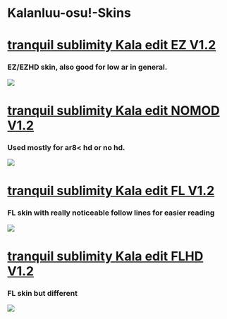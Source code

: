 # Kalanluu-osu!-Skins

# [tranquil sublimity Kala edit EZ V1.2](https://drive.google.com/file/d/17wtuKNth6W7yRLgXLdKnt0DepF43nlT5/view?usp=sharing)
### EZ/EZHD skin, also good for low ar in general.
![](https://i.imgur.com/YzBk5JW.jpg)

# [tranquil sublimity Kala edit NOMOD V1.2](https://drive.google.com/file/d/11z8E46ThhH48nhQQlLBBJIFtFpyJtlBT/view?usp=sharing)
### Used mostly for ar8< hd or no hd.
![](https://i.imgur.com/Y2Ot8vK.jpg)
# [tranquil sublimity Kala edit FL V1.2](https://drive.google.com/file/d/11z8E46ThhH48nhQQlLBBJIFtFpyJtlBT/view?usp=sharing)
### FL skin with really noticeable follow lines for easier reading
![](https://i.imgur.com/oMkXr43.jpg)
# [tranquil sublimity Kala edit FLHD V1.2](https://drive.google.com/file/d/1AqjES4t3PGeAKwIRJMvuC7CBfW_HVz1s/view?usp=sharing)
### FL skin but different
![](https://i.imgur.com/DjFv4ID.jpg)

